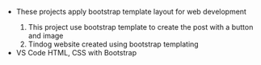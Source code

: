 <ul>
  <li>These projects apply bootstrap template layout for web development</li>
  <ol>
    <li> This project use bootstrap template to create the post with a button and image</li>
    <li> Tindog website created using bootstrap templating</li>
  </ol>
  <li> VS Code HTML, CSS with Bootstrap</li>
</ul>
